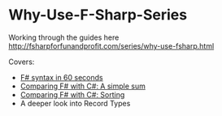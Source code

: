 # Why-Use-F-Sharp-Series

Working through the guides here http://fsharpforfunandprofit.com/series/why-use-fsharp.html

Covers:

* [F# syntax in 60 seconds](http://fsharpforfunandprofit.com/posts/fsharp-in-60-seconds/)
* [Comparing F# with C#: A simple sum](http://fsharpforfunandprofit.com/posts/fvsc-sum-of-squares/)
* [Comparing F# with C#: Sorting](http://fsharpforfunandprofit.com/posts/fvsc-quicksort/)
* A deeper look into Record Types